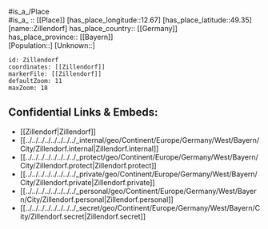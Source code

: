 ﻿---
location: [49.35,12.67] 
mapzoom: [7,12] 
mapmarker: city 
type: City
tags:
- geo/City


SpocWebEntityId: 35832
isDeleted: false
confidential: public

---
#is_a_/Place  
#is_a_ :: [[Place]] 
[has_place_longitude::12.67] 
[has_place_latitude::49.35] 
[name::Zillendorf] 
has_place_country:: [[Germany]]  
has_place_province:: [[Bayern]]  
[Population::] 
[Unknown::] 


```leaflet
id: Zillendorf
coordinates: [[Zillendorf]] 
markerFile: [[Zillendorf]] 
defaultZoom: 11 
maxZoom: 18
```


## Confidential Links & Embeds: 
- [[Zillendorf|Zillendorf]]  
- [[../../../../../../../../_internal/geo/Continent/Europe/Germany/West/Bayern/City/Zillendorf.internal|Zillendorf.internal]] 
- [[../../../../../../../../_protect/geo/Continent/Europe/Germany/West/Bayern/City/Zillendorf.protect|Zillendorf.protect]] 
- [[../../../../../../../../_private/geo/Continent/Europe/Germany/West/Bayern/City/Zillendorf.private|Zillendorf.private]] 
- [[../../../../../../../../_personal/geo/Continent/Europe/Germany/West/Bayern/City/Zillendorf.personal|Zillendorf.personal]] 
- [[../../../../../../../../_secret/geo/Continent/Europe/Germany/West/Bayern/City/Zillendorf.secret|Zillendorf.secret]] 
